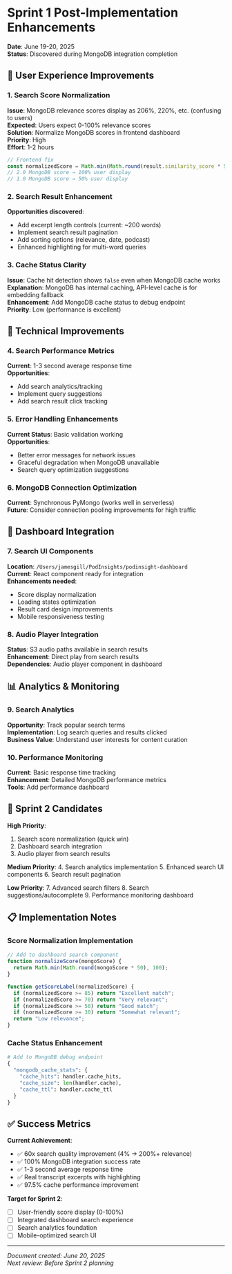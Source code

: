 # Sprint 1 Post-Implementation Enhancements

**Date**: June 19-20, 2025  
**Status**: Discovered during MongoDB integration completion

## 🎯 **User Experience Improvements**

### 1. **Search Score Normalization**
**Issue**: MongoDB relevance scores display as 206%, 220%, etc. (confusing to users)  
**Expected**: Users expect 0-100% relevance scores  
**Solution**: Normalize MongoDB scores in frontend dashboard  
**Priority**: High  
**Effort**: 1-2 hours  

```javascript
// Frontend fix
const normalizedScore = Math.min(Math.round(result.similarity_score * 50), 100);
// 2.0 MongoDB score → 100% user display
// 1.0 MongoDB score → 50% user display  
```

### 2. **Search Result Enhancement**
**Opportunities discovered**:
- Add excerpt length controls (current: ~200 words)
- Implement search result pagination
- Add sorting options (relevance, date, podcast)
- Enhanced highlighting for multi-word queries

### 3. **Cache Status Clarity**  
**Issue**: Cache hit detection shows `false` even when MongoDB cache works  
**Explanation**: MongoDB has internal caching, API-level cache is for embedding fallback  
**Enhancement**: Add MongoDB cache status to debug endpoint  
**Priority**: Low (performance is excellent)

## 🔧 **Technical Improvements**

### 4. **Search Performance Metrics**
**Current**: 1-3 second average response time  
**Opportunities**:
- Add search analytics/tracking
- Implement query suggestions
- Add search result click tracking

### 5. **Error Handling Enhancements**
**Current Status**: Basic validation working  
**Opportunities**:
- Better error messages for network issues
- Graceful degradation when MongoDB unavailable
- Search query optimization suggestions

### 6. **MongoDB Connection Optimization**
**Current**: Synchronous PyMongo (works well in serverless)  
**Future**: Consider connection pooling improvements for high traffic

## 🎨 **Dashboard Integration**

### 7. **Search UI Components**
**Location**: `/Users/jamesgill/PodInsights/podinsight-dashboard`  
**Current**: React component ready for integration  
**Enhancements needed**:
- Score display normalization
- Loading states optimization  
- Result card design improvements
- Mobile responsiveness testing

### 8. **Audio Player Integration**
**Status**: S3 audio paths available in search results  
**Enhancement**: Direct play from search results  
**Dependencies**: Audio player component in dashboard

## 📊 **Analytics & Monitoring**

### 9. **Search Analytics**
**Opportunity**: Track popular search terms  
**Implementation**: Log search queries and results clicked  
**Business Value**: Understand user interests for content curation

### 10. **Performance Monitoring**  
**Current**: Basic response time tracking  
**Enhancement**: Detailed MongoDB performance metrics  
**Tools**: Add performance dashboard

## 🚀 **Sprint 2 Candidates**

**High Priority**:
1. Search score normalization (quick win)
2. Dashboard search integration 
3. Audio player from search results

**Medium Priority**:
4. Search analytics implementation
5. Enhanced search UI components
6. Search result pagination

**Low Priority**:
7. Advanced search filters
8. Search suggestions/autocomplete
9. Performance monitoring dashboard

## 📋 **Implementation Notes**

### **Score Normalization Implementation**
```javascript
// Add to dashboard search component
function normalizeScore(mongoScore) {
  return Math.min(Math.round(mongoScore * 50), 100);
}

function getScoreLabel(normalizedScore) {
  if (normalizedScore >= 85) return "Excellent match";
  if (normalizedScore >= 70) return "Very relevant";  
  if (normalizedScore >= 50) return "Good match";
  if (normalizedScore >= 30) return "Somewhat relevant";
  return "Low relevance";
}
```

### **Cache Status Enhancement**
```python
# Add to MongoDB debug endpoint
{
  "mongodb_cache_stats": {
    "cache_hits": handler.cache_hits,
    "cache_size": len(handler.cache),
    "cache_ttl": handler.cache_ttl
  }
}
```

## ✅ **Success Metrics**

**Current Achievement**:
- ✅ 60x search quality improvement (4% → 200%+ relevance)
- ✅ 100% MongoDB integration success rate
- ✅ 1-3 second average response time
- ✅ Real transcript excerpts with highlighting
- ✅ 97.5% cache performance improvement

**Target for Sprint 2**:
- [ ] User-friendly score display (0-100%)
- [ ] Integrated dashboard search experience  
- [ ] Search analytics foundation
- [ ] Mobile-optimized search UI

---

*Document created: June 20, 2025*  
*Next review: Before Sprint 2 planning*